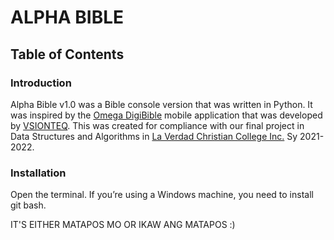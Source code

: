 # ALPHA BIBLE
## Table of Contents
### Introduction
Alpha Bible v1.0 was a Bible console version that was written in Python. It was inspired by the [Omega DigiBible](https://www.omegadigibible.com/) mobile application that was developed by [VSIONTEQ](https://vsionteq.com/). 
This was created for compliance with our final project in Data Structures and Algorithms in [La Verdad Christian College Inc.](https://laverdad.edu.ph/) Sy 2021-2022.
### Installation
Open the terminal. If you’re using a Windows machine, you need to install git bash.




IT'S EITHER MATAPOS MO OR IKAW ANG MATAPOS :)

